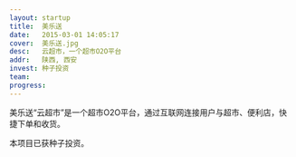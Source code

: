 ```yaml
---
layout: startup
title:  美乐送
date:   2015-03-01 14:05:17
cover:	美乐送.jpg
desc:	云超市，一个超市O2O平台
addr:	陕西, 西安
invest:	种子投资
team:	
progress:
---
```


美乐送“云超市”是一个超市O2O平台，通过互联网连接用户与超市、便利店，快捷下单和收货。

本项目已获种子投资。